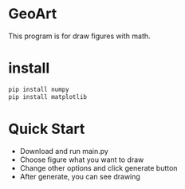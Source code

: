 # GeoArt
This program is for draw figures with math.

# install
``` python
pip install numpy
pip install matplotlib
```

# Quick Start
- Download and run main.py
- Choose figure what you want to draw
- Change other options and click generate button
- After generate, you can see drawing